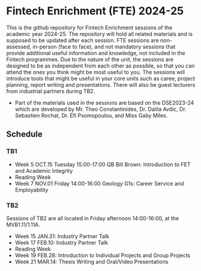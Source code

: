 # Fintech Enrichment (FTE) 2024-25

This is the github repository for Fintech Enrichment sessions of the academic year 2024-25. The repository will hold all related materials and is supposed to be updated after each session. 
FTE sessions are non-assessed, in-person (face to face), and not mandatory sessions that provide additional useful information and knowledge, not included in the Fintech programmes. Due to the nature of the unit, the sessions are designed to be as independent from each other as possible, so that you can attend the ones you think might be most useful to you. The sessions will introduce tools that might be useful in your core units such as caree,  project planning, report writing and presentations. There will also be guest lecturers from industrial partners during TB2.

* Part of the materials used in the sessions are based on the DSE2023-24 which are developed by Mr. Theo Constantinides, Dr. Dalila Avdic, Dr. Sebastien Rochat, Dr. Efi Psomopoulou, and Miss Gaby Miles.  

## Schedule

### TB1

- Week 5 OCT.15 Tuesday 15:00-17:00 QB Bill Brown: Introduction to FET and Academic Integrity
- Reading Week
- Week 7 NOV.01 Friday 14:00-16:00 Geology G1s: Career Service and Employability

### TB2
Sessions of TB2 are all located in Friday afternoon 14:00-16:00, at the MVB1.11/1.11A.

- Week 15 JAN.31: Industry Partner Talk
- Week 17 FEB.10: Industry Partner Talk
- Reading Week
- Week 19 FEB.28: Introduction to Individual Projects and Group Projects
- Week 21 MAR.14: Thesis Writing and Oral/Video Presentations


